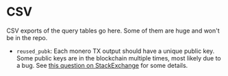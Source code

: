 # CSV
CSV exports of the query tables go here. Some of them are huge and won't be in the repo.

* `reused_pubk`: Each monero TX output should have a unique public key. Some public keys are in the blockchain multiple times, most likely due to a bug. See [this question on StackExchange](https://monero.stackexchange.com/a/8017/6016) for some details. 
